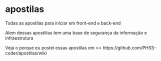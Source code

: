 # apostilas
Todas as apostilas para iniciar em front-end e back-end

<p>Alem dessas apostilias tem uma base de segurança da informação e infraestrutura</p>
<p>Veja o porque eu postei essas apostilas  em >>  https://github.com/PHSS-coder/apostilas/wiki</p>
